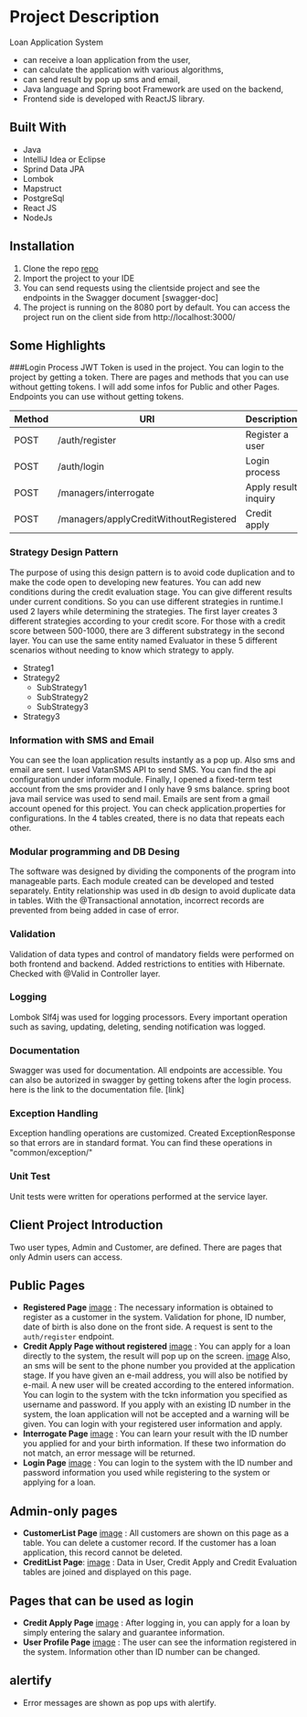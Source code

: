 # Project Description
Loan Application System
- can receive a loan application from the user, 
- can calculate the application with various algorithms,
- can send result by pop up sms and email, 
- Java language and Spring boot Framework are used on the backend,
- Frontend side is developed with ReactJS library.

## Built With
- Java
- IntelliJ Idea or Eclipse
- Sprind Data JPA
- Lombok
- Mapstruct
- PostgreSql
- React JS
- NodeJs

## Installation
1. Clone the repo [repo](https://github.com/n11-TalentHub-Java-Bootcamp/n11-talenthub-bootcamp-graduation-project-taniltekdemir)
2. Import the project to your IDE
3. You can send requests using the clientside project and see the endpoints in the Swagger document [swagger-doc]
4. The project is running on the 8080 port by default. You can access the project run on the client side from http://localhost:3000/


## Some Highlights

###Login Process
JWT Token is used in the project. You can login to the project by getting a token. There are pages and methods that you can use without getting tokens. I will add some infos for Public and other Pages.
Endpoints you can use without getting tokens.

| Method    | URI                                    | Description          |
| ----------| -------------------------------------- | -------------------- |
| POST      | /auth/register                         | Register a user      | 
| POST      | /auth/login                            | Login process        | 
| POST      | /managers/interrogate                  | Apply result inquiry | 
| POST      | /managers/applyCreditWithoutRegistered | Credit apply         | 


### Strategy Design Pattern
The purpose of using this design pattern is to avoid code duplication and to make the code open to developing new features. You can add new conditions during the credit evaluation stage. You can give different results under current conditions. So you can use different strategies in runtime.I used 2 layers while determining the strategies. The first layer creates 3 different strategies according to your credit score.
For those with a credit score between 500-1000, there are 3 different substrategy in the second layer. You can use the same entity named Evaluator in these 5 different scenarios without needing to know which strategy to apply.
+ Strateg1
+ Strategy2
    + SubStrategy1
    + SubStrategy2
    + SubStrategy3
+ Strategy3

### Information with SMS and Email
You can see the loan application results instantly as a pop up. Also sms and email are sent.
I used VatanSMS API to send SMS. You can find the api configuration under inform module. Finally, I opened a fixed-term test account from the sms provider and I only have 9 sms balance.
spring boot java mail service was used to send mail. Emails are sent from a gmail account opened for this project. You can check application.properties for configurations. In the 4 tables created, there is no data that repeats each other.

### Modular programming and DB Desing
The software was designed by dividing the components of the program into manageable parts. Each module created can be developed and tested separately.
Entity relationship was used in db design to avoid duplicate data in tables. With the @Transactional annotation, incorrect records are prevented from being added in case of error.

### Validation
Validation of data types and control of mandatory fields were performed on both frontend and backend. Added restrictions to entities with Hibernate. Checked with @Valid in Controller layer.

### Logging
Lombok Slf4j was used for logging processors. Every important operation such as saving, updating, deleting, sending notification was logged.

### Documentation
Swagger was used for documentation. All endpoints are accessible. You can also be autorized in swagger by getting tokens after the login process. here is the link to the documentation file. [link]

### Exception Handling
Exception handling operations are customized. Created ExceptionResponse so that errors are in standard format. You can find these operations in "common/exception/" 
 
### Unit Test
Unit tests were written for operations performed at the service layer.


## Client Project Introduction
Two user types, Admin and Customer, are defined. There are pages that only Admin users can access.

## Public Pages
- **Registered Page** [image](https://github.com/n11-TalentHub-Java-Bootcamp/n11-talenthub-bootcamp-graduation-project-taniltekdemir/blob/main/image/saveUser.png) : The necessary information is obtained to register as a customer in the system. Validation for phone, ID number, date of birth is also done on the front side. A request is sent to the `auth/register` endpoint.
- **Credit Apply Page without registered** [image](https://github.com/n11-TalentHub-Java-Bootcamp/n11-talenthub-bootcamp-graduation-project-taniltekdemir/blob/main/image/applyCredit1.png) : You can apply for a loan directly to the system, the result will pop up on the screen. [image](https://github.com/n11-TalentHub-Java-Bootcamp/n11-talenthub-bootcamp-graduation-project-taniltekdemir/blob/main/image/applycredit2.png) Also, an sms will be sent to the phone number you provided at the application stage. If you have given an e-mail address, you will also be notified by e-mail. A new user will be created according to the entered information. You can login to the system with the tckn information you specified as username and password. If you apply with an existing ID number in the system, the loan application will not be accepted and a warning will be given. You can login with your registered user information and apply.
- **Interrogate Page** [image](https://github.com/n11-TalentHub-Java-Bootcamp/n11-talenthub-bootcamp-graduation-project-taniltekdemir/blob/main/image/interrogatePage.png) : You can learn your result with the ID number you applied for and your birth information. If these two information do not match, an error message will be returned.
- **Login Page** [image](https://github.com/n11-TalentHub-Java-Bootcamp/n11-talenthub-bootcamp-graduation-project-taniltekdemir/blob/main/image/loginPage.png) : You can login to the system with the ID number and password information you used while registering to the system or applying for a loan.

## Admin-only pages
- **CustomerList Page** [image](https://github.com/n11-TalentHub-Java-Bootcamp/n11-talenthub-bootcamp-graduation-project-taniltekdemir/blob/main/image/customerListPage.png) : All customers are shown on this page as a table. You can delete a customer record. If the customer has a loan application, this record cannot be deleted.
- **CreditList Page**: [image](https://github.com/n11-TalentHub-Java-Bootcamp/n11-talenthub-bootcamp-graduation-project-taniltekdemir/blob/main/image/creditListPage.png) : Data in User, Credit Apply and Credit Evaluation tables are joined and displayed on this page.

## Pages that can be used as login
- **Credit Apply Page** [image](https://github.com/n11-TalentHub-Java-Bootcamp/n11-talenthub-bootcamp-graduation-project-taniltekdemir/blob/main/image/creditApplywithLogin.png) : After logging in, you can apply for a loan by simply entering the salary and guarantee information.
- **User Profile Page** [image](https://github.com/n11-TalentHub-Java-Bootcamp/n11-talenthub-bootcamp-graduation-project-taniltekdemir/blob/main/image/userProfilePage.png) : The user can see the information registered in the system. Information other than ID number can be changed.

## alertify 
- Error messages are shown as pop ups with alertify.
